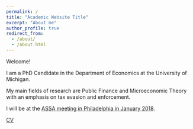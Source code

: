 ```yaml
---
permalink: /
title: "Academic Website Title"
excerpt: "About me"
author_profile: true
redirect_from: 
  - /about/
  - /about.html
---
```


Welcome!

I am a PhD Candidate in the Department of Economics at the University of Michigan.

My main fields of research are Public Finance and Microeconomic Theory with an emphasis on tax evasion and enforcement.

I will be at the [ASSA meeting in Philadelphia in January 2018](https://www.aeaweb.org/conference/). 

[CV](https://drive.google.com/file/d/0B2vkoGBXMhclU3AtTlhnNjJWekU/view)
